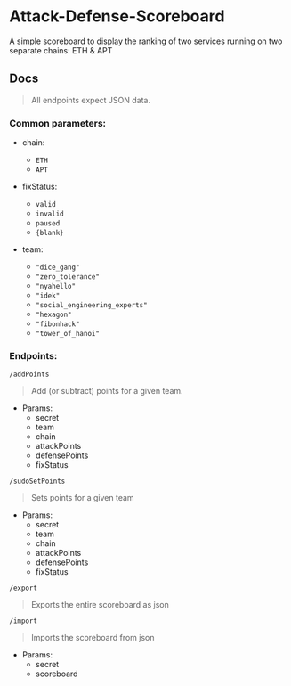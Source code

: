 # Attack-Defense-Scoreboard
A simple scoreboard to display the ranking of two services running on two separate chains: ETH &amp; APT

## Docs

> All endpoints expect JSON data.

### Common parameters:
- chain:
  * `ETH`
  * `APT`

- fixStatus:
  * `valid` 
  * `invalid` 
  * `paused` 
  * `{blank}`

- team:
  * `"dice_gang"`
  * `"zero_tolerance"`
  * `"nyahello"`
  * `"idek"`
  * `"social_engineering_experts"`
  * `"hexagon"`
  * `"fibonhack"`
  * `"tower_of_hanoi"`

### Endpoints:

`/addPoints`
> Add (or subtract) points for a given team.
- Params:
    * secret
    * team
    * chain
    * attackPoints
    * defensePoints
    * fixStatus

`/sudoSetPoints`
> Sets points for a given team
- Params:
    * secret
    * team
    * chain
    * attackPoints
    * defensePoints
    * fixStatus

`/export`
> Exports the entire scoreboard as json

`/import`
> Imports the scoreboard from json
- Params:
    * secret
    * scoreboard
